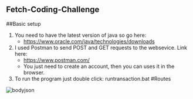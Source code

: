 ## Fetch-Coding-Challenge  
##Basic setup
1) You need to have the latest version of java so go here:  
    - https://www.oracle.com/java/technologies/downloads
2) I used Postman to send POST and GET requests to the websevice. Link here: 
    - https://www.postman.com/
    - You just need to create an account, then you can uses it in the browser.
3) To run the program just double click: runtransaction.bat
#Routes


![bodyjson](https://user-images.githubusercontent.com/36714045/134413141-735d94ea-2b9e-4694-a131-636e8966a6d4.PNG)
